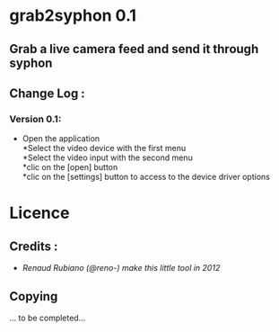 # grab2syphon 0.1

## Grab a live camera feed and send it through syphon

## Change Log : 

### Version 0.1: 
* Open the application    
    *Select the video device with the first menu    
    *Select the video input with the second menu     
    *clic on the [open] button   
    *clic on the [settings] button to access to the device driver options     

# Licence
## Credits : 
* *Renaud Rubiano (@reno-) make this little tool in 2012*

## Copying
… to be completed…